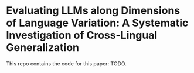 # Evaluating LLMs along Dimensions of Language Variation: A Systematic Investigation of Cross-Lingual Generalization

This repo contains the code for this paper: TODO.
